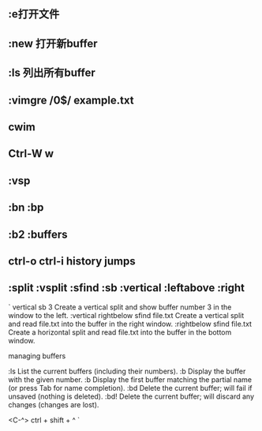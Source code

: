 ## :e打开文件
## :new 打开新buffer
## :ls 列出所有buffer
## :vimgre /0$/ example.txt
## cwim
## Ctrl-W w
## :vsp

## :bn :bp

## :b2 :buffers

## ctrl-o ctrl-i history jumps

## :split :vsplit :sfind :sb :vertical :leftabove :right

`
vertical sb 3
Create a vertical split and show buffer number 3 in the window to the left.
:vertical rightbelow sfind file.txt
Create a vertical split and read file.txt into the buffer in the right window.
:rightbelow sfind file.txt
Create a horizontal split and read file.txt into the buffer in the bottom window.

managing buffers

:ls	List the current buffers (including their numbers).
:b <number>	Display the buffer with the given number.
:b <partial>	Display the first buffer matching the partial name (or press Tab for name completion).
:bd	Delete the current buffer; will fail if unsaved (nothing is deleted).
:bd!	Delete the current buffer; will discard any changes (changes are lost).

<C-^> ctrl + shift + ^
`


